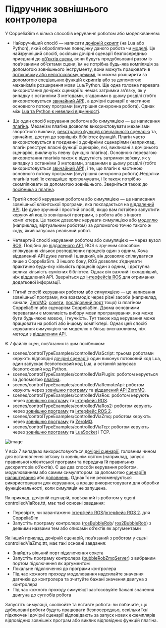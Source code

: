 # Підручник зовнішнього контролера #
У CoppeliaSim є кілька способів керування роботом або моделюванням:

- Найзручніший спосіб — написати [дочірній скрипт](https://www.coppeliarobotics.com/helpFiles/en/childScripts.htm) (на Lua або Python), який оброблятиме поведінку даного робота чи [моделі](https://www.coppeliarobotics.com/helpFiles/en/models.htm). Це найзручніший спосіб, оскільки дочірні сценарії безпосередньо приєднані до [об’єктів сцени](https://www.coppeliarobotics.com/helpFiles/en/objects.htm), вони будуть продубльовані разом із пов’язаними об’єктами сцени, їм не потрібна будь-яка компіляція за допомогою зовнішнього інструменту, вони можуть працювати в [потоковому або непотоковому режимі](https://www.coppeliarobotics.com/helpFiles/en/threadedAndNonThreadedCode.htm), їх можна розширити за допомогою [спеціальних функцій скриптів](https://www.coppeliarobotics.com/helpFiles/en/apiFunctions.htm#customizingLuaFunctions) або за допомогою механізмів розширення мови Lua/Python. Ще одна головна перевага використання дочірніх сценаріїв: немає затримки зв’язку, як у випадку з останніми 3 методами, згаданими в цьому розділі (тобто використовується [звичайний API](https://www.coppeliarobotics.com/helpFiles/en/apiFunctions.htm)), а дочірні сценарії є частиною основного потоку програми (внутрішня синхронна робота). Однак між [Lua та Python є невеликі відмінності](https://www.coppeliarobotics.com/helpFiles/en/luaPythonDifferences.htm).

- Ще один спосіб керування роботом або симуляцією — це написання [плагіна](https://www.coppeliarobotics.com/helpFiles/en/plugins.htm). Механізм плагіна дозволяє використовувати механізми зворотного виклику, [реєстрацію функцій спеціального сценарію](https://www.coppeliarobotics.com/helpFiles/en/apiFunctions.htm#customizingLuaFunctions) та, звичайно, доступ до зовнішніх бібліотек функцій. Плагін часто використовується в поєднанні з дочірніми сценаріями (наприклад, плагін реєструє власні функції сценарію, які, викликані з дочірнього сценарію, викличуть певну функцію плагіна). Основною перевагою використання плагінів також є відсутність затримки зв’язку, як у випадку з останніми 3 методами, згаданими в цьому розділі (тобто використовується [звичайний API](https://www.coppeliarobotics.com/helpFiles/en/apiFunctions.htm)), і те, що плагін є частиною основного потоку програми (внутрішня синхронна робота).Недоліки плагінів такі: їх складніше програмувати, і їх також потрібно скомпілювати за допомогою зовнішнього. Зверніться також до [посібника з плагіна](https://www.coppeliarobotics.com/helpFiles/en/pluginTutorial.htm).

- Третій спосіб керування роботом або симуляцією — це написання зовнішньої клієнтської програми, яка покладається на [віддалений API](https://www.coppeliarobotics.com/helpFiles/en/remoteApiOverview.htm). Це дуже зручний і простий спосіб, якщо вам потрібно запустити керуючий код із зовнішньої програми, з робота або з іншого комп'ютера. Це також дозволяє керувати симуляцією або [моделлю](https://www.coppeliarobotics.com/helpFiles/en/models.htm) (наприклад, віртуальним роботом) за допомогою точно такого ж коду, який запускає реальний робот.

- Четвертий спосіб керування роботом або симуляцією — через вузол [ROS](http://www.ros.org/). Подібно до [віддаленого API](https://www.coppeliarobotics.com/helpFiles/en/remoteApiOverview.htm), ROS є зручним способом спілкування кількох розподілених процесів один з одним. Хоча віддалений API дуже легкий і швидкий, він дозволяє спілкуватися лише з CoppeliaSim. З іншого боку, ROS дозволяє з’єднувати практично будь-яку кількість процесів один з одним, і доступна велика кількість сумісних бібліотек. Однак він важчий і складніший, ніж віддалений API. Зверніться до [інтерфейсів ROS](https://www.coppeliarobotics.com/helpFiles/en/rosInterfaces.htm) для отримання додаткової інформації.

- П’ятий спосіб керування роботом або симуляцією — це написання зовнішньої програми, яка взаємодіє через різні засоби (наприклад, канали, [ZeroMQ](https://www.coppeliarobotics.com/helpFiles/en/meansOfCommunication.htm#zmq), [сокети](https://www.coppeliarobotics.com/helpFiles/en/meansOfCommunication.htm#sockets), [послідовний порт](https://www.coppeliarobotics.com/helpFiles/en/meansOfCommunication.htm#serialPort) тощо) із плагіном CoppeliaSim або сценарієм CoppeliaSim. Двома основними перевагами є можливість вибору мови програмування, яка може бути будь-якою мовою, і гнучкість. Тут також код керування може працювати на роботі або іншому комп’ютері. Однак цей спосіб керування симуляцією чи моделлю є більш виснажливим, ніж методи з [віддаленим API](https://www.coppeliarobotics.com/helpFiles/en/remoteApiOverview.htm).

Є 7 файлів сцен, пов’язаних із цим посібником:
- scenes/controlTypeExamples/controlledViaScript: трьома роботами керують відповідні [дочірні сценарії](https://www.coppeliarobotics.com/helpFiles/en/childScripts.htm): один виконує потоковий код Lua, один запускає безпотоковий код Lua, а останній запускає безпотоковий код Python.
- scenes/controlTypeExamples/controlledViaPlugin: роботом керується за допомогою [плагіна](https://www.coppeliarobotics.com/helpFiles/en/plugins.htm).
- scenes/controlTypeExamples/controlledViaRemoteApi: роботом керують через [зовнішню програму](https://github.com/CoppeliaRobotics/bubbleRobClient) та [віддалений API ZeroMQ](https://www.coppeliarobotics.com/helpFiles/en/zmqRemoteApiOverview.htm).
- scenes/controlTypeExamples/controlledViaRos: роботом керують через [зовнішню програму](https://github.com/CoppeliaRobotics/bubbleRobClient) та [інтерфейс ROS](https://www.coppeliarobotics.com/helpFiles/en/rosInterf.htm).
- scenes/controlTypeExamples/controlledViaRos2: роботом керують через [зовнішню програму](https://github.com/CoppeliaRobotics/bubbleRobClient) та [інтерфейс ROS 2](https://www.coppeliarobotics.com/helpFiles/en/ros2Interface.htm).
- scenes/controlTypeExamples/controlledViaZmq: роботом керують через [зовнішню програму](https://github.com/CoppeliaRobotics/bubbleRobClient) та [ZeroMQ](https://zeromq.org/).
- scenes/controlTypeExamples/controlledViaTcp: роботом керують через [зовнішню програму](https://github.com/CoppeliaRobotics/bubbleRobClient) та [LuaSocket](http://w3.impa.br/~diego/software/luasocket/) і TCP.

![image](https://user-images.githubusercontent.com/121936602/217079352-f15ec395-c2d8-4c22-bd3d-be69ac34d6e1.png)

У всіх 7 випадках використовуються [дочірні сценарії](https://www.coppeliarobotics.com/helpFiles/en/childScripts.htm0), головним чином для встановлення зв’язку із зовнішнім світом (наприклад, запуск правильної клієнтської програми та передача їй правильних дескрипторів об’єктів). Є ще два способи керування роботом, моделюванням або самим симулятором: за допомогою [сценаріїв налаштування](https://www.coppeliarobotics.com/helpFiles/en/customizationScripts.htm) або [доповнень](https://www.coppeliarobotics.com/helpFiles/en/addOns.htm). Однак їх не рекомендується використовувати для керування, а краще використовувати для обробки функціональності, коли симуляція не запущена.

Як приклад, дочірній сценарій, пов’язаний із роботом у сцені controlledViaRos.ttt, має такі основні завдання:
- Перевірте, чи завантажено [інтерфейс ROS](https://www.coppeliarobotics.com/helpFiles/en/rosInterf.htm)/[інтерфейс ROS 2](https://www.coppeliarobotics.com/helpFiles/en/ros2Interface.htm). для CoppeliaSim
- Запустіть програму контролера ([rosBubbleRob](https://github.com/CoppeliaRobotics/ros_bubble_rob)/ [ros2BubbleRob](https://github.com/CoppeliaRobotics/ros2_bubble_rob)) з деякими назвами тем або описами об’єктів як аргументами

Як інший приклад, дочірній сценарій, пов’язаний з роботом у сцені controlledViaZmq.ttt, має такі основні завдання:
- Знайдіть вільний порт підключення сокета
- Запустіть програму контролера ([bubbleRobZmqServer](https://github.com/CoppeliaRobotics/bubbleRobZmqServer)) з вибраним портом підключення як аргументом
- Локальне підключення до програми контролера
- Під час кожного проходу моделювання надсилайте значення датчиків до контролера та зчитуйте бажані значення двигуна з контролера
- Під час кожного проходу симуляції застосовуйте бажані значення двигуна до суглобів робота

Запустіть симуляції, скопіюйте та вставте робота: ви побачите, що дубльовані роботи будуть працювати безпосередньо, оскільки їхні підключені дочірні сценарії відповідають за запуск нових екземплярів відповідних зовнішніх програм або виклик відповідних функцій плагіна.



